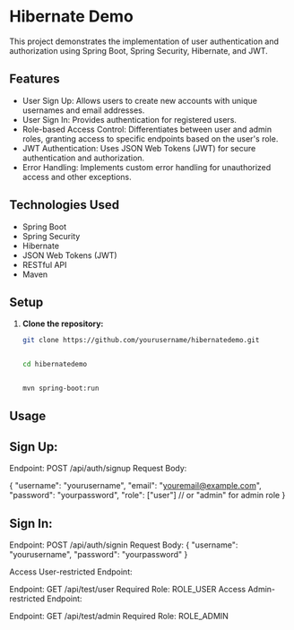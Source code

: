 # Hibernate Demo

This project demonstrates the implementation of user authentication and authorization using Spring Boot, Spring Security, Hibernate, and JWT.

## Features

- User Sign Up: Allows users to create new accounts with unique usernames and email addresses.
- User Sign In: Provides authentication for registered users.
- Role-based Access Control: Differentiates between user and admin roles, granting access to specific endpoints based on the user's role.
- JWT Authentication: Uses JSON Web Tokens (JWT) for secure authentication and authorization.
- Error Handling: Implements custom error handling for unauthorized access and other exceptions.

## Technologies Used

- Spring Boot
- Spring Security
- Hibernate
- JSON Web Tokens (JWT)
- RESTful API
- Maven

## Setup

1. **Clone the repository:**

   ```bash
   git clone https://github.com/yourusername/hibernatedemo.git

   
   cd hibernatedemo
   
   
   mvn spring-boot:run
   
## Usage
   
##  Sign Up:

  Endpoint: POST /api/auth/signup
  Request Body:

   {
  "username": "yourusername",
  "email": "youremail@example.com",
  "password": "yourpassword",
  "role": ["user"] // or "admin" for admin role
   }
   
##  Sign In:

  Endpoint: POST /api/auth/signin
  Request Body:
   {
  "username": "yourusername",
  "password": "yourpassword"
   }
   
   Access User-restricted Endpoint:

  Endpoint: GET /api/test/user
  Required Role: ROLE_USER
  Access Admin-restricted Endpoint:

  Endpoint: GET /api/test/admin
  Required Role: ROLE_ADMIN
   
   